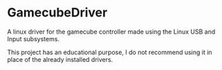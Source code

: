 # GamecubeDriver
A linux driver for the gamecube controller made using the Linux USB and Input subsystems.

This project has an educational purpose, I do not recommend using it in place of the already installed drivers.
